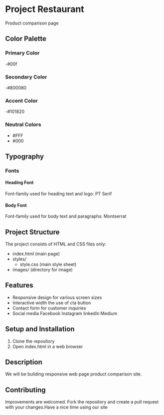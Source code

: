 # Project Restaurant

Product comparison page

## Color Palette

### Primary Color

-#00f

### Secondary Color

-#800080

### Accent Color

-#101820

### Neutral Colors

- #FFF
- #000

## Typography

### Fonts

#### Heading Font

Font-family used for heading text and logo: PT Serif

#### Body Font

Font-family used for body text and paragraphs: Montserrat

## Project Structure

The project consists of HTML and CSS files only:

- index.html (main page)
- styles/
  - style.css (main style sheet)
- images/ (directory for image)

## Features

- Responsive design for various screen sizes
- Interactive width the use of cta button
- Contact form for customer inquiries
- Social media Facebook Instagram linkedIn Medium

## Setup and Installation

1. Clone the repository
2. Open index.html in a web browser

## Description

We will be buliding responsive web page product comparison site.

## Contributing

Improvements are welcomed. Fork the repository and create a pull request with your changes.Have a nice time using our site
